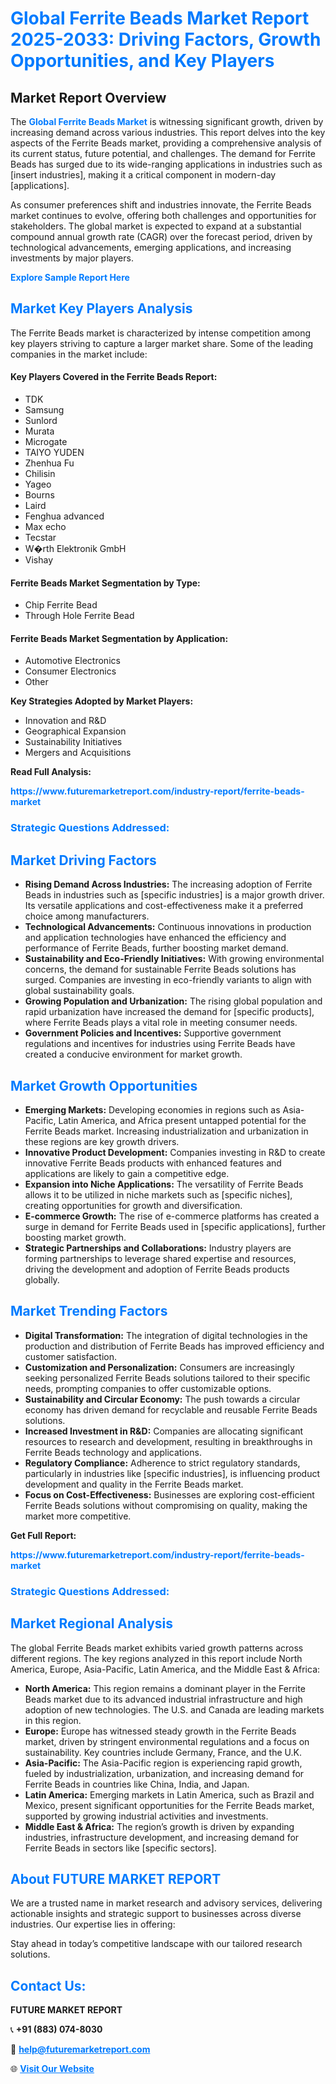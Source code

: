 <h1 style="color: #007BFF;">Global Ferrite Beads Market Report 2025-2033: Driving Factors, Growth Opportunities, and Key Players</h1>

<section id="overview">
<h2>Market Report Overview</h2>
<p>The <a href="https://www.futuremarketreport.com/industry-report/ferrite-beads-market" style="color: #007BFF; text-decoration: none;"><strong>Global Ferrite Beads Market</strong></a> is witnessing significant growth, driven by increasing demand across various industries. This report delves into the key aspects of the Ferrite Beads market, providing a comprehensive analysis of its current status, future potential, and challenges. The demand for Ferrite Beads has surged due to its wide-ranging applications in industries such as [insert industries], making it a critical component in modern-day [applications].</p>
<p>As consumer preferences shift and industries innovate, the Ferrite Beads market continues to evolve, offering both challenges and opportunities for stakeholders. The global market is expected to expand at a substantial compound annual growth rate (CAGR) over the forecast period, driven by technological advancements, emerging applications, and increasing investments by major players.</p>
</section>

<section id="overview">
<p><a href="https://www.futuremarketreport.com/request-sample/reportId=75342" style="color: #007BFF; text-decoration: none;"><strong>Explore Sample Report Here</strong></a></p>
</section>

<section id="key-players">
<h2 style="color: #007BFF;">Market Key Players Analysis</h2>
<p>The Ferrite Beads market is characterized by intense competition among key players striving to capture a larger market share. Some of the leading companies in the market include:</p>
<h4>Key Players Covered in the Ferrite Beads Report:</h4>
<ul><li>TDK</li><li>Samsung</li><li>Sunlord</li><li>Murata</li><li>Microgate</li><li>TAIYO YUDEN</li><li>Zhenhua Fu</li><li>Chilisin</li><li>Yageo</li><li>Bourns</li><li>Laird</li><li>Fenghua advanced</li><li>Max echo</li><li>Tecstar</li><li>W�rth Elektronik GmbH</li><li>Vishay</li></ul>
<h4>Ferrite Beads Market Segmentation by Type:</h4>
<ul><li>Chip Ferrite Bead</li><li>Through Hole Ferrite Bead</li></ul>

<h4>Ferrite Beads Market Segmentation by Application:</h4>
<ul><li>Automotive Electronics</li><li>Consumer Electronics</li><li>Other</li></ul>
<p><strong>Key Strategies Adopted by Market Players:</strong></p>
<ul>
<li>Innovation and R&D</li>
<li>Geographical Expansion</li>
<li>Sustainability Initiatives</li>
<li>Mergers and Acquisitions</li>
</ul>
</section>

<section>
<p><strong>Read Full Analysis: </strong></p><a href="https://www.futuremarketreport.com/industry-report/ferrite-beads-market" style="color: #007BFF; text-decoration: none;"><strong>https://www.futuremarketreport.com/industry-report/ferrite-beads-market</strong></a>
<h3 style="color: #007BFF;">Strategic Questions Addressed:</h3>
</section>

<section id="driving-factors">
<h2 style="color: #007BFF;">Market Driving Factors</h2>
<ul>
<li><strong>Rising Demand Across Industries:</strong> The increasing adoption of Ferrite Beads in industries such as [specific industries] is a major growth driver. Its versatile applications and cost-effectiveness make it a preferred choice among manufacturers.</li>
<li><strong>Technological Advancements:</strong> Continuous innovations in production and application technologies have enhanced the efficiency and performance of Ferrite Beads, further boosting market demand.</li>
<li><strong>Sustainability and Eco-Friendly Initiatives:</strong> With growing environmental concerns, the demand for sustainable Ferrite Beads solutions has surged. Companies are investing in eco-friendly variants to align with global sustainability goals.</li>
<li><strong>Growing Population and Urbanization:</strong> The rising global population and rapid urbanization have increased the demand for [specific products], where Ferrite Beads plays a vital role in meeting consumer needs.</li>
<li><strong>Government Policies and Incentives:</strong> Supportive government regulations and incentives for industries using Ferrite Beads have created a conducive environment for market growth.</li>
</ul>
</section>

<section id="growth-opportunities">
<h2 style="color: #007BFF;">Market Growth Opportunities</h2>
<ul>
<li><strong>Emerging Markets:</strong> Developing economies in regions such as Asia-Pacific, Latin America, and Africa present untapped potential for the Ferrite Beads market. Increasing industrialization and urbanization in these regions are key growth drivers.</li>
<li><strong>Innovative Product Development:</strong> Companies investing in R&D to create innovative Ferrite Beads products with enhanced features and applications are likely to gain a competitive edge.</li>
<li><strong>Expansion into Niche Applications:</strong> The versatility of Ferrite Beads allows it to be utilized in niche markets such as [specific niches], creating opportunities for growth and diversification.</li>
<li><strong>E-commerce Growth:</strong> The rise of e-commerce platforms has created a surge in demand for Ferrite Beads used in [specific applications], further boosting market growth.</li>
<li><strong>Strategic Partnerships and Collaborations:</strong> Industry players are forming partnerships to leverage shared expertise and resources, driving the development and adoption of Ferrite Beads products globally.</li>
</ul>
</section>

<section id="trending-factors">
<h2 style="color: #007BFF;">Market Trending Factors</h2>
<ul>
<li><strong>Digital Transformation:</strong> The integration of digital technologies in the production and distribution of Ferrite Beads has improved efficiency and customer satisfaction.</li>
<li><strong>Customization and Personalization:</strong> Consumers are increasingly seeking personalized Ferrite Beads solutions tailored to their specific needs, prompting companies to offer customizable options.</li>
<li><strong>Sustainability and Circular Economy:</strong> The push towards a circular economy has driven demand for recyclable and reusable Ferrite Beads solutions.</li>
<li><strong>Increased Investment in R&D:</strong> Companies are allocating significant resources to research and development, resulting in breakthroughs in Ferrite Beads technology and applications.</li>
<li><strong>Regulatory Compliance:</strong> Adherence to strict regulatory standards, particularly in industries like [specific industries], is influencing product development and quality in the Ferrite Beads market.</li>
<li><strong>Focus on Cost-Effectiveness:</strong> Businesses are exploring cost-efficient Ferrite Beads solutions without compromising on quality, making the market more competitive.</li>
</ul>
</section>

<section>
<p><strong>Get Full Report: </strong></p><a href="https://www.futuremarketreport.com/industry-report/ferrite-beads-market" style="color: #007BFF; text-decoration: none;"><strong>https://www.futuremarketreport.com/industry-report/ferrite-beads-market</strong></a>
<h3 style="color: #007BFF;">Strategic Questions Addressed:</h3>
</section>


<section id="regional-analysis">
<h2 style="color: #007BFF;">Market Regional Analysis</h2>
<p>The global Ferrite Beads market exhibits varied growth patterns across different regions. The key regions analyzed in this report include North America, Europe, Asia-Pacific, Latin America, and the Middle East & Africa:</p>
<ul>
<li><strong>North America:</strong> This region remains a dominant player in the Ferrite Beads market due to its advanced industrial infrastructure and high adoption of new technologies. The U.S. and Canada are leading markets in this region.</li>
<li><strong>Europe:</strong> Europe has witnessed steady growth in the Ferrite Beads market, driven by stringent environmental regulations and a focus on sustainability. Key countries include Germany, France, and the U.K.</li>
<li><strong>Asia-Pacific:</strong> The Asia-Pacific region is experiencing rapid growth, fueled by industrialization, urbanization, and increasing demand for Ferrite Beads in countries like China, India, and Japan.</li>
<li><strong>Latin America:</strong> Emerging markets in Latin America, such as Brazil and Mexico, present significant opportunities for the Ferrite Beads market, supported by growing industrial activities and investments.</li>
<li><strong>Middle East & Africa:</strong> The region’s growth is driven by expanding industries, infrastructure development, and increasing demand for Ferrite Beads in sectors like [specific sectors].</li>
</ul>
</section>

<footer>
<h2 style="color: #007BFF;">About FUTURE MARKET REPORT</h2>
<p>We are a trusted name in market research and advisory services, delivering actionable insights and strategic support to businesses across diverse industries. Our expertise lies in offering:</p>

<p>Stay ahead in today’s competitive landscape with our tailored research solutions.</p>

<h2 style="color: #007BFF;">Contact Us:</h2>
<p><strong>FUTURE MARKET REPORT</strong></p>
<p>📞 <strong>+91 (883) 074-8030</strong></p>
<p>📧 <strong><a href="mailto:help@futuremarketreport.com" style="color: #007BFF;">help@futuremarketreport.com</a></strong></p>
<p>🌐 <strong><a href="https://www.futuremarketreport.com/" style="color: #007BFF;">Visit Our Website</a></strong></p>
</footer>